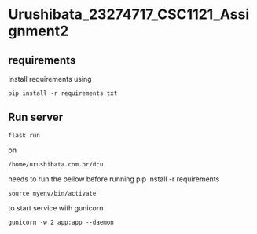 # Urushibata_23274717_CSC1121_Assignment2

## requirements

Install requirements using
```
pip install -r requirements.txt
```


## Run server

```
flask run
```


on 
```
/home/urushibata.com.br/dcu
```

needs to run the bellow before running pip install -r requirements

```
source myenv/bin/activate
```


to start service with gunicorn
```
gunicorn -w 2 app:app --daemon
```